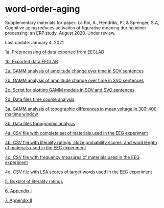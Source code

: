 # word-order-aging
Supplementary materials for paper: La Roi, A., Hendriks, P., & Sprenger, S.A, Cognitive aging reduces activation of figurative meaning during idiom processing: an ERP study. August 2020. Under review.

Last update: January 4, 2021

[1a. Preprocessing of data exported from EEGLAB](./WordOrderStudy_Preprocessing.Rmd)

[1b. Exported data EEGLAB](./Analysis_data_epochICA/)

[2a. GAMM analysis of amplitude change over time in SOV sentences](./WordOrderStudy_GAMManalysis_SOV.Rmd)

[2b. GAMM analysis of amplitude change over time in SVO sentences](./WordOrderStudy_GAMManalysis_SVO.Rmd)

[2c. Script for plotting GAMM models in SOV and SVO sentences](./WordOrderStudy_plots.Rmd)

[2d. Data files time course analysis](./Preprocessing_persubject_epochICA/)

[3a. GAMM analysis of topographic differences in mean voltage in 300-400 ms time window](./WordOrderStudy_TOPOanalysis.Rmd)

[3b. Data files topographic analysis](./Preprocessing_persubject_epochICA/)

[4a. CSV file with complete set of materials used in the EEG experiment](./WordOrderStudy_Stimuli_EEG.csv)

[4b. CSV file with literality ratings, cloze probability scores, and word length of materials used in the EEG experiment](./WordOrderStudy_Stimuli_itemcharacteristics.csv)

[4c. CSV file with frequency measures of materials used in the EEG experiment](./WordOrderStudy_Stimuli_frequencies.csv)

[4d. CSV file with LSA scores of target words used in the EEG experiment](./WordOrderStudy_Stimuli_LSA_scores.csv)

[5. Boxplot of literality ratings](./WordOrderStudy_litboxplot.png)

[6. Appendix I](./TopographicAnalysis_AppendixI_final.pdf)

[7. Appendix II](./WordOrderStudy_AppendixII_final.pdf)
